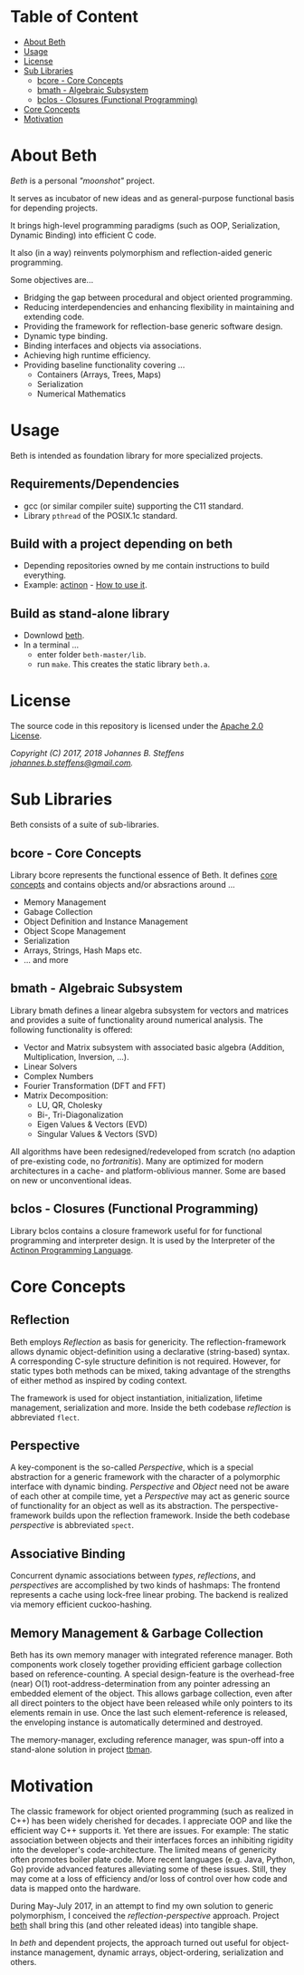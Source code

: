 # Table of Content
   * [About Beth](#about-beth)
   * [Usage](#usage)
   * [License](#license)
   * [Sub Libraries](#sub-libraries)
      * [bcore - Core Concepts](#bcore)
      * [bmath - Algebraic Subsystem](#bmath)
      * [bclos - Closures (Functional Programming)](#bclos)
   * [Core Concepts](#core-concepts)
   * [Motivation](#motivation)

# About Beth

*Beth* is a personal *"moonshot"* project. 

It serves as incubator of new ideas and as general-purpose functional basis for depending projects. 

It brings high-level programming paradigms (such as OOP, Serialization, Dynamic Binding) into efficient C code. 

It also (in a way) reinvents polymorphism and reflection-aided generic programming. 

Some objectives are...
   * Bridging the gap between procedural and object oriented programming.
   * Reducing interdependencies and enhancing flexibility in maintaining and extending code.
   * Providing the framework for reflection-base generic software design.
   * Dynamic type binding.
   * Binding interfaces and objects via associations.
   * Achieving high runtime efficiency.
   * Providing baseline functionality covering ...
      * Containers (Arrays, Trees, Maps)
      * Serialization
      * Numerical Mathematics

# Usage
Beth is intended as foundation library for more specialized projects. 

## Requirements/Dependencies
   * gcc (or similar compiler suite) supporting the C11 standard.
   * Library `pthread` of the POSIX.1c standard.

## Build with a project depending on beth
   * Depending repositories owned by me contain instructions to build everything.
   * Example: [actinon](https://github.com/johsteffens/actinon) - [How to use it](https://github.com/johsteffens/actinon#how-to-use-it).
    
## Build as stand-alone library
   * Downlowd [beth](https://github.com/johsteffens/beth).
   * In a terminal ...
      * enter folder `beth-master/lib`.
      * run `make`. This creates the static library `beth.a`.
      
# License

The source code in this repository is licensed under the [Apache 2.0 License](https://github.com/johsteffens/beth/blob/master/LICENSE). 

*Copyright (C) 2017, 2018 Johannes B. Steffens johannes.b.steffens@gmail.com.*

# Sub Libraries
Beth consists of a suite of sub-libraries.

<a name = "bcore"></a>
## bcore - Core Concepts
Library bcore represents the functional essence of Beth. It defines [core concepts](https://github.com/johsteffens/beth#core-concepts) and contains objects and/or absractions around ...
   * Memory Management
   * Gabage Collection
   * Object Definition and Instance Management
   * Object Scope Management
   * Serialization
   * Arrays, Strings, Hash Maps etc.
   * ... and more

<a name = "bmath"></a>
## bmath - Algebraic Subsystem
Library bmath defines a linear algebra subsystem for vectors and matrices and provides a suite of functionality around numerical analysis. The following functionality is offered:

   * Vector and Matrix subsystem with associated basic algebra (Addition, Multiplication, Inversion, ...).
   * Linear Solvers
   * Complex Numbers
   * Fourier Transformation (DFT and FFT)
   * Matrix Decomposition:
      * LU, QR, Cholesky
      * Bi-, Tri-Diagonalization
      * Eigen Values & Vectors (EVD)
      * Singular Values & Vectors (SVD)

All algorithms have been redesigned/redeveloped from scratch (no adaption of pre-existing code, no *fortranitis*). Many are optimized for modern architectures in a cache- and platform-oblivious manner. Some are based on new or unconventional ideas.

<a name = "bclos"></a>
## bclos - Closures (Functional Programming)
Library bclos contains a closure framework useful for for functional programming and interpreter design.
It is used by the Interpreter of the [Actinon Programming Language](https://github.com/johsteffens/actinon).

# Core Concepts

## Reflection
Beth employs *Reflection* as basis for genericity. The reflection-framework allows dynamic object-definition using a declarative (string-based) syntax. A corresponding C-syle structure definition is not required. However, for static types both methods can be mixed, taking advantage of the strengths of either method as inspired by coding context.

The framework is used for object instantiation, initialization, lifetime management, serialization and more. Inside the beth codebase *reflection* is abbreviated `flect`.

## Perspective
A key-component is the so-called *Perspective*, which is a special abstraction for a generic framework with the character of a polymorphic interface with dynamic binding. *Perspective* and *Object* need not be aware of each other at compile time, yet a *Perspective* may act as generic source of functionality for an object as well as its abstraction. The perspective-framework builds upon the reflection framework. Inside the beth codebase *perspective* is abbreviated `spect`.

## Associative Binding
Concurrent dynamic associations between *types*, *reflections*, and *perspectives* are accomplished by two kinds of hashmaps: The frontend represents a cache using lock-free linear probing. The backend is realized via memory efficient cuckoo-hashing. 

## Memory Management & Garbage Collection
Beth has its own memory manager with integrated reference manager. Both components work closely together providing efficient garbage collection based on reference-counting. A special design-feature is the overhead-free (near) O(1) root-address-determination from any pointer adressing an embedded element of the object. This allows garbage collection, even after all direct pointers to the object have been released while only pointers to its elements remain in use. Once the last such element-reference is released, the enveloping instance is automatically determined and destroyed.

The memory-manager, excluding reference manager, was spun-off into a stand-alone solution in project [tbman](https://github.com/johsteffens/tbman).

# Motivation
The classic framework for object oriented programming (such as realized in C++) has been widely cherished for decades. I appreciate OOP and like the efficient way C++ supports it. Yet there are issues. For example: The static association between objects and their interfaces forces an inhibiting rigidity into the developer's code-architecture. The limited means of genericity often promotes boiler plate code. More recent languages (e.g. Java, Python, Go) provide advanced features alleviating some of these issues. Still, they may come at a loss of efficiency and/or loss of control over how code and data is mapped onto the hardware.

During May-July 2017, in an attempt to find my own solution to generic polymorphism, I conceived the *reflection-perspective* approach. Project [beth](https://github.com/johsteffens/beth) shall bring this (and other releated ideas) into tangible shape.

In *beth* and dependent projects, the approach turned out useful for object-instance management, dynamic arrays, object-ordering, serialization and others.

